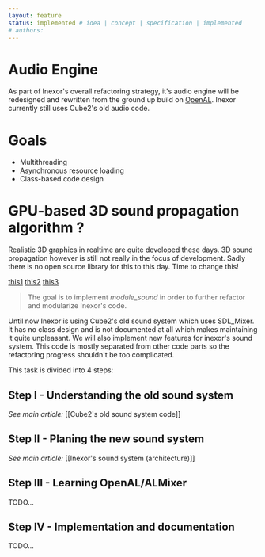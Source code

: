 ```yaml
---
layout: feature
status: implemented # idea | concept | specification | implemented
# authors: 
---
```


# Audio Engine
As part of Inexor's overall refactoring strategy, it's audio engine will be redesigned and rewritten from the ground up build on [OpenAL](https://www.openal.org/). Inexor currently still uses Cube2's old audio code.

# Goals
* Multithreading
* Asynchronous resource loading
* Class-based code design


# GPU-based 3D sound propagation algorithm ?
Realistic 3D graphics in realtime are quite developed these days.
3D sound propagation however is still not really in the focus of development. Sadly there is no open source library for this to this day. Time to change this!

[this1](https://www.youtube.com/watch?v=EWatzCC7rk0)
[this2](https://www.youtube.com/watch?v=buU8gPG2cHI)
[this3](https://www.youtube.com/watch?v=05EL5SumE_E)

> The goal is to implement *module_sound* in order to further refactor and modularize Inexor's code.

Until now Inexor is using Cube2's old sound system which uses SDL_Mixer. It has no class design and is not documented at all which makes maintaining it quite unpleasant. We will also implement new features for inexor's sound system.
This code is mostly separated from other code parts so the refactoring progress shouldn't be too complicated.

This task is divided into 4 steps:

## Step I - Understanding the old sound system
_See main article:_ [[Cube2's old sound system code]]

## Step II - Planing the new sound system
_See main article:_ [[Inexor's sound system (architecture)]]

## Step III - Learning OpenAL/ALMixer
TODO...

## Step IV - Implementation and documentation
TODO...
